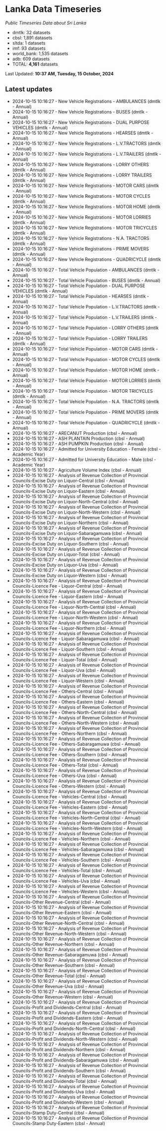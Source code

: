 # Lanka Data Timeseries
*Public Timeseries Data about Sri Lanka*

* dmtlk: 32 datasets
* cbsl: 1,891 datasets
* sltda: 1 datasets
* imf: 93 datasets
* world_bank: 1,535 datasets
* adb: 609 datasets
* TOTAL: **4,161** datasets

Last Updated: **10:37 AM, Tuesday, 15 October, 2024**

## Latest updates

* 2024-10-15 10:16:27 - New Vehicle Registrations - AMBULANCES (dmtlk - Annual)
* 2024-10-15 10:16:27 - New Vehicle Registrations - BUSES (dmtlk - Annual)
* 2024-10-15 10:16:27 - New Vehicle Registrations - DUAL PURPOSE VEHICLES (dmtlk - Annual)
* 2024-10-15 10:16:27 - New Vehicle Registrations - HEARSES (dmtlk - Annual)
* 2024-10-15 10:16:27 - New Vehicle Registrations - L.V.TRACTORS (dmtlk - Annual)
* 2024-10-15 10:16:27 - New Vehicle Registrations - L.V.TRAILERS (dmtlk - Annual)
* 2024-10-15 10:16:27 - New Vehicle Registrations - LORRY OTHERS (dmtlk - Annual)
* 2024-10-15 10:16:27 - New Vehicle Registrations - LORRY TRAILERS (dmtlk - Annual)
* 2024-10-15 10:16:27 - New Vehicle Registrations - MOTOR CARS (dmtlk - Annual)
* 2024-10-15 10:16:27 - New Vehicle Registrations - MOTOR CYCLES (dmtlk - Annual)
* 2024-10-15 10:16:27 - New Vehicle Registrations - MOTOR HOME (dmtlk - Annual)
* 2024-10-15 10:16:27 - New Vehicle Registrations - MOTOR LORRIES (dmtlk - Annual)
* 2024-10-15 10:16:27 - New Vehicle Registrations - MOTOR TRICYCLES (dmtlk - Annual)
* 2024-10-15 10:16:27 - New Vehicle Registrations - N.A. TRACTORS (dmtlk - Annual)
* 2024-10-15 10:16:27 - New Vehicle Registrations - PRIME MOVERS (dmtlk - Annual)
* 2024-10-15 10:16:27 - New Vehicle Registrations - QUADRICYCLE (dmtlk - Annual)
* 2024-10-15 10:16:27 - Total Vehicle Population - AMBULANCES (dmtlk - Annual)
* 2024-10-15 10:16:27 - Total Vehicle Population - BUSES (dmtlk - Annual)
* 2024-10-15 10:16:27 - Total Vehicle Population - DUAL PURPOSE VEHICLES (dmtlk - Annual)
* 2024-10-15 10:16:27 - Total Vehicle Population - HEARSES (dmtlk - Annual)
* 2024-10-15 10:16:27 - Total Vehicle Population - L.V.TRACTORS (dmtlk - Annual)
* 2024-10-15 10:16:27 - Total Vehicle Population - L.V.TRAILERS (dmtlk - Annual)
* 2024-10-15 10:16:27 - Total Vehicle Population - LORRY OTHERS (dmtlk - Annual)
* 2024-10-15 10:16:27 - Total Vehicle Population - LORRY TRAILERS (dmtlk - Annual)
* 2024-10-15 10:16:27 - Total Vehicle Population - MOTOR CARS (dmtlk - Annual)
* 2024-10-15 10:16:27 - Total Vehicle Population - MOTOR CYCLES (dmtlk - Annual)
* 2024-10-15 10:16:27 - Total Vehicle Population - MOTOR HOME (dmtlk - Annual)
* 2024-10-15 10:16:27 - Total Vehicle Population - MOTOR LORRIES (dmtlk - Annual)
* 2024-10-15 10:16:27 - Total Vehicle Population - MOTOR TRICYCLES (dmtlk - Annual)
* 2024-10-15 10:16:27 - Total Vehicle Population - N.A. TRACTORS (dmtlk - Annual)
* 2024-10-15 10:16:27 - Total Vehicle Population - PRIME MOVERS (dmtlk - Annual)
* 2024-10-15 10:16:27 - Total Vehicle Population - QUADRICYCLE (dmtlk - Annual)
* 2024-10-15 10:16:27 - ARECANUT Production (cbsl - Annual)
* 2024-10-15 10:16:27 - ASH PLANTAIN Production (cbsl - Annual)
* 2024-10-15 10:16:27 - ASH PUMPKIN Production (cbsl - Annual)
* 2024-10-15 10:16:27 - Admitted for University Education - Female (cbsl - Academic Year)
* 2024-10-15 10:16:27 - Admitted for University Education - Male (cbsl - Academic Year)
* 2024-10-15 10:16:27 - Agriculture Volume Index (cbsl - Annual)
* 2024-10-15 10:16:27 - Analysis of Revenue Collection of Provincial Councils-Excise Duty on Liquor-Central (cbsl - Annual)
* 2024-10-15 10:16:27 - Analysis of Revenue Collection of Provincial Councils-Excise Duty on Liquor-Eastern (cbsl - Annual)
* 2024-10-15 10:16:27 - Analysis of Revenue Collection of Provincial Councils-Excise Duty on Liquor-North-Central (cbsl - Annual)
* 2024-10-15 10:16:27 - Analysis of Revenue Collection of Provincial Councils-Excise Duty on Liquor-North-Western (cbsl - Annual)
* 2024-10-15 10:16:27 - Analysis of Revenue Collection of Provincial Councils-Excise Duty on Liquor-Northern (cbsl - Annual)
* 2024-10-15 10:16:27 - Analysis of Revenue Collection of Provincial Councils-Excise Duty on Liquor-Sabaragamuwa (cbsl - Annual)
* 2024-10-15 10:16:27 - Analysis of Revenue Collection of Provincial Councils-Excise Duty on Liquor-Southern (cbsl - Annual)
* 2024-10-15 10:16:27 - Analysis of Revenue Collection of Provincial Councils-Excise Duty on Liquor-Total (cbsl - Annual)
* 2024-10-15 10:16:27 - Analysis of Revenue Collection of Provincial Councils-Excise Duty on Liquor-Uva (cbsl - Annual)
* 2024-10-15 10:16:27 - Analysis of Revenue Collection of Provincial Councils-Excise Duty on Liquor-Western (cbsl - Annual)
* 2024-10-15 10:16:27 - Analysis of Revenue Collection of Provincial Councils-Licence Fee - Liquor-Central (cbsl - Annual)
* 2024-10-15 10:16:27 - Analysis of Revenue Collection of Provincial Councils-Licence Fee - Liquor-Eastern (cbsl - Annual)
* 2024-10-15 10:16:27 - Analysis of Revenue Collection of Provincial Councils-Licence Fee - Liquor-North-Central (cbsl - Annual)
* 2024-10-15 10:16:27 - Analysis of Revenue Collection of Provincial Councils-Licence Fee - Liquor-North-Western (cbsl - Annual)
* 2024-10-15 10:16:27 - Analysis of Revenue Collection of Provincial Councils-Licence Fee - Liquor-Northern (cbsl - Annual)
* 2024-10-15 10:16:27 - Analysis of Revenue Collection of Provincial Councils-Licence Fee - Liquor-Sabaragamuwa (cbsl - Annual)
* 2024-10-15 10:16:27 - Analysis of Revenue Collection of Provincial Councils-Licence Fee - Liquor-Southern (cbsl - Annual)
* 2024-10-15 10:16:27 - Analysis of Revenue Collection of Provincial Councils-Licence Fee - Liquor-Total (cbsl - Annual)
* 2024-10-15 10:16:27 - Analysis of Revenue Collection of Provincial Councils-Licence Fee - Liquor-Uva (cbsl - Annual)
* 2024-10-15 10:16:27 - Analysis of Revenue Collection of Provincial Councils-Licence Fee - Liquor-Western (cbsl - Annual)
* 2024-10-15 10:16:27 - Analysis of Revenue Collection of Provincial Councils-Licence Fee - Others-Central (cbsl - Annual)
* 2024-10-15 10:16:27 - Analysis of Revenue Collection of Provincial Councils-Licence Fee - Others-Eastern (cbsl - Annual)
* 2024-10-15 10:16:27 - Analysis of Revenue Collection of Provincial Councils-Licence Fee - Others-North-Central (cbsl - Annual)
* 2024-10-15 10:16:27 - Analysis of Revenue Collection of Provincial Councils-Licence Fee - Others-North-Western (cbsl - Annual)
* 2024-10-15 10:16:27 - Analysis of Revenue Collection of Provincial Councils-Licence Fee - Others-Northern (cbsl - Annual)
* 2024-10-15 10:16:27 - Analysis of Revenue Collection of Provincial Councils-Licence Fee - Others-Sabaragamuwa (cbsl - Annual)
* 2024-10-15 10:16:27 - Analysis of Revenue Collection of Provincial Councils-Licence Fee - Others-Southern (cbsl - Annual)
* 2024-10-15 10:16:27 - Analysis of Revenue Collection of Provincial Councils-Licence Fee - Others-Total (cbsl - Annual)
* 2024-10-15 10:16:27 - Analysis of Revenue Collection of Provincial Councils-Licence Fee - Others-Uva (cbsl - Annual)
* 2024-10-15 10:16:27 - Analysis of Revenue Collection of Provincial Councils-Licence Fee - Others-Western (cbsl - Annual)
* 2024-10-15 10:16:27 - Analysis of Revenue Collection of Provincial Councils-Licence Fee - Vehicles-Central (cbsl - Annual)
* 2024-10-15 10:16:27 - Analysis of Revenue Collection of Provincial Councils-Licence Fee - Vehicles-Eastern (cbsl - Annual)
* 2024-10-15 10:16:27 - Analysis of Revenue Collection of Provincial Councils-Licence Fee - Vehicles-North-Central (cbsl - Annual)
* 2024-10-15 10:16:27 - Analysis of Revenue Collection of Provincial Councils-Licence Fee - Vehicles-North-Western (cbsl - Annual)
* 2024-10-15 10:16:27 - Analysis of Revenue Collection of Provincial Councils-Licence Fee - Vehicles-Northern (cbsl - Annual)
* 2024-10-15 10:16:27 - Analysis of Revenue Collection of Provincial Councils-Licence Fee - Vehicles-Sabaragamuwa (cbsl - Annual)
* 2024-10-15 10:16:27 - Analysis of Revenue Collection of Provincial Councils-Licence Fee - Vehicles-Southern (cbsl - Annual)
* 2024-10-15 10:16:27 - Analysis of Revenue Collection of Provincial Councils-Licence Fee - Vehicles-Total (cbsl - Annual)
* 2024-10-15 10:16:27 - Analysis of Revenue Collection of Provincial Councils-Licence Fee - Vehicles-Uva (cbsl - Annual)
* 2024-10-15 10:16:27 - Analysis of Revenue Collection of Provincial Councils-Licence Fee - Vehicles-Western (cbsl - Annual)
* 2024-10-15 10:16:27 - Analysis of Revenue Collection of Provincial Councils-Other Revenue-Central (cbsl - Annual)
* 2024-10-15 10:16:27 - Analysis of Revenue Collection of Provincial Councils-Other Revenue-Eastern (cbsl - Annual)
* 2024-10-15 10:16:27 - Analysis of Revenue Collection of Provincial Councils-Other Revenue-North-Central (cbsl - Annual)
* 2024-10-15 10:16:27 - Analysis of Revenue Collection of Provincial Councils-Other Revenue-North-Western (cbsl - Annual)
* 2024-10-15 10:16:27 - Analysis of Revenue Collection of Provincial Councils-Other Revenue-Northern (cbsl - Annual)
* 2024-10-15 10:16:27 - Analysis of Revenue Collection of Provincial Councils-Other Revenue-Sabaragamuwa (cbsl - Annual)
* 2024-10-15 10:16:27 - Analysis of Revenue Collection of Provincial Councils-Other Revenue-Southern (cbsl - Annual)
* 2024-10-15 10:16:27 - Analysis of Revenue Collection of Provincial Councils-Other Revenue-Total (cbsl - Annual)
* 2024-10-15 10:16:27 - Analysis of Revenue Collection of Provincial Councils-Other Revenue-Uva (cbsl - Annual)
* 2024-10-15 10:16:27 - Analysis of Revenue Collection of Provincial Councils-Other Revenue-Western (cbsl - Annual)
* 2024-10-15 10:16:27 - Analysis of Revenue Collection of Provincial Councils-Profit and Dividends-Central (cbsl - Annual)
* 2024-10-15 10:16:27 - Analysis of Revenue Collection of Provincial Councils-Profit and Dividends-Eastern (cbsl - Annual)
* 2024-10-15 10:16:27 - Analysis of Revenue Collection of Provincial Councils-Profit and Dividends-North-Central (cbsl - Annual)
* 2024-10-15 10:16:27 - Analysis of Revenue Collection of Provincial Councils-Profit and Dividends-North-Western (cbsl - Annual)
* 2024-10-15 10:16:27 - Analysis of Revenue Collection of Provincial Councils-Profit and Dividends-Northern (cbsl - Annual)
* 2024-10-15 10:16:27 - Analysis of Revenue Collection of Provincial Councils-Profit and Dividends-Sabaragamuwa (cbsl - Annual)
* 2024-10-15 10:16:27 - Analysis of Revenue Collection of Provincial Councils-Profit and Dividends-Southern (cbsl - Annual)
* 2024-10-15 10:16:27 - Analysis of Revenue Collection of Provincial Councils-Profit and Dividends-Total (cbsl - Annual)
* 2024-10-15 10:16:27 - Analysis of Revenue Collection of Provincial Councils-Profit and Dividends-Uva (cbsl - Annual)
* 2024-10-15 10:16:27 - Analysis of Revenue Collection of Provincial Councils-Profit and Dividends-Western (cbsl - Annual)
* 2024-10-15 10:16:27 - Analysis of Revenue Collection of Provincial Councils-Stamp Duty-Central (cbsl - Annual)
* 2024-10-15 10:16:27 - Analysis of Revenue Collection of Provincial Councils-Stamp Duty-Eastern (cbsl - Annual)